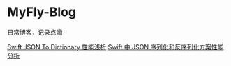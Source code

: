 # MyFly-Blog
日常博客，记录点滴

[Swift JSON To Dictionary 性能浅析](https://github.com/liyafly/MyFly-Blog/blob/main/page/Swift%20JSON%20To%20Dictionary%20%E6%80%A7%E8%83%BD%E6%B5%85%E6%9E%90.md)
[Swift 中 JSON 序列化和反序列化方案性能分析](https://github.com/liyafly/MyFly-Blog/blob/main/page/Swift%20%E4%B8%AD%20JSON%20%E5%BA%8F%E5%88%97%E5%8C%96%E5%92%8C%E5%8F%8D%E5%BA%8F%E5%88%97%E5%8C%96%E6%96%B9%E6%A1%88%E6%80%A7%E8%83%BD%E5%88%86%E6%9E%90.md)
